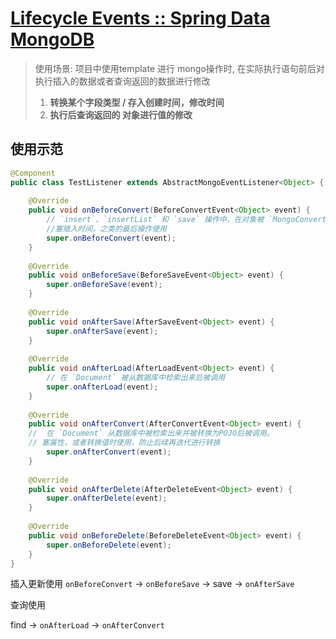 # [Lifecycle Events :: Spring Data MongoDB](https://docs.spring.io/spring-data/mongodb/reference/mongodb/lifecycle-events.html)


> 使用场景: 项目中使用template 进行 mongo操作时, 在实际执行语句前后对执行插入的数据或者查询返回的数据进行修改
> 1. <strong> 转换某个字段类型 / 存入创建时间，修改时间  </strong>
> 2. <strong> 执行后查询返回的 对象进行值的修改  </strong>

## 使用示范

```java
@Component  
public class TestListener extends AbstractMongoEventListener<Object> {  
  
    @Override  
    public void onBeforeConvert(BeforeConvertEvent<Object> event) {  
		// `insert`、`insertList` 和 `save` 操作中，在对象被 `MongoConverter` 转换为 `Document` 之前被调用。
		//塞插入时间，之类的最后操作使用
        super.onBeforeConvert(event);  
    }  
  
    @Override  
    public void onBeforeSave(BeforeSaveEvent<Object> event) {  
        super.onBeforeSave(event);  
    }  
  
    @Override  
    public void onAfterSave(AfterSaveEvent<Object> event) {  
        super.onAfterSave(event);  
    }  
  
    @Override  
    public void onAfterLoad(AfterLoadEvent<Object> event) {  
        // 在 `Document` 被从数据库中检索出来后被调用
        super.onAfterLoad(event);  
    }  
  
    @Override  
    public void onAfterConvert(AfterConvertEvent<Object> event) {
    //  在 `Document` 从数据库中被检索出来并被转换为POJO后被调用。
    // 塞属性，或者转换值时使用，防止后续再迭代进行转换
        super.onAfterConvert(event);  
    }  
  
    @Override  
    public void onAfterDelete(AfterDeleteEvent<Object> event) {  
        super.onAfterDelete(event);  
    }  
  
    @Override  
    public void onBeforeDelete(BeforeDeleteEvent<Object> event) { 
        super.onBeforeDelete(event);  
    }  
}
```

插入更新使用
`onBeforeConvert` -> `onBeforeSave` -> save ->   `onAfterSave`

查询使用

 find ->  `onAfterLoad` -> `onAfterConvert` 



